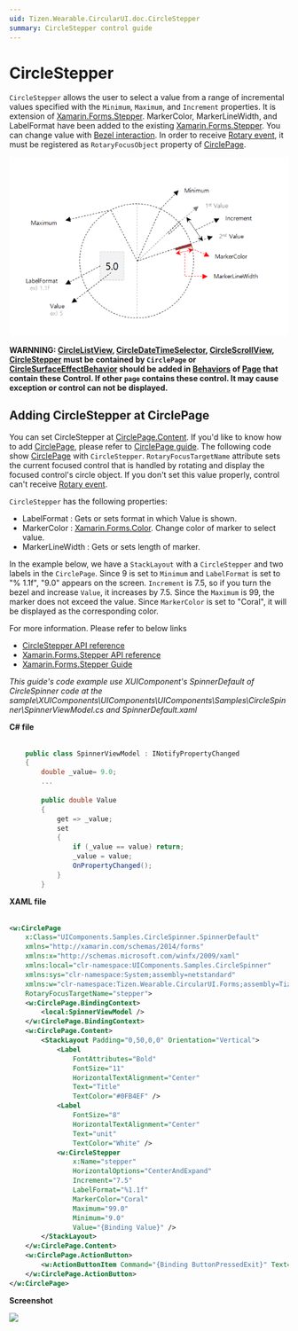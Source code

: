 ```yaml
---
uid: Tizen.Wearable.CircularUI.doc.CircleStepper
summary: CircleStepper control guide
---
```

# CircleStepper

`CircleStepper` allows the user to select a value from a range of incremental values specified with the `Minimum`, `Maximum`, and `Increment` properties.
It is extension of [Xamarin.Forms.Stepper](https://developer.xamarin.com/api/type/Xamarin.Forms.Stepper/).
MarkerColor, MarkerLineWidth, and LabelFormat have been added to the existing [Xamarin.Forms.Stepper](https://developer.xamarin.com/api/type/Xamarin.Forms.Stepper/).
You can change value with [Bezel interaction](https://developer.tizen.org/design/wearable/interaction/bezel-interactions).
In order to receive [Rotary event](https://developer.tizen.org/development/training/native-application/understanding-tizen-programming/event-handling#rotary), it must be registered as `RotaryFocusObject` property of [CirclePage](xref:Tizen.Wearable.CircularUI.doc.CirclePage).

![](data/CircleStepper_property.png)

**WARNNING: [CircleListView](xref:Tizen.Wearable.CircularUI.doc.CircleListView), [CircleDateTimeSelector](xref:Tizen.Wearable.CircularUI.doc.CircleDateTimeSelector), [CircleScrollView](xref:Tizen.Wearable.CircularUI.doc.CircleScrollView), [CircleStepper](xref:Tizen.Wearable.CircularUI.doc.CircleStepper) must be contained by `CirclePage` or [CircleSurfaceEffectBehavior](xref:Tizen.Wearable.CircularUI.doc.CircleSurfaceEffectBehavior) should be added in [Behaviors](https://developer.xamarin.com/api/type/Xamarin.Forms.Behavior/) of [Page](https://developer.xamarin.com/api/type/Xamarin.Forms.Page/) that contain these Control. If other `page` contains these control. It may cause exception or control can not be displayed.**

## Adding CircleStepper at CirclePage

You can set CircleStepper at [CirclePage.Content](xref:Tizen.Wearable.CircularUI.doc.CirclePage). If you'd like to know how to add [CirclePage](xref:Tizen.Wearable.CircularUI.doc.CirclePage), please refer to [CirclePage guide](https://samsung.github.io/Tizen.CircularUI/guide/CirclePage.html#create-circlepage).
The following code show [CirclePage](xref:Tizen.Wearable.CircularUI.doc.CirclePage) with `CircleStepper`.
`RotaryFocusTargetName` attribute sets the current focused control that is handled by rotating and display the focused control's circle object.
If you don't set this value properly, control can't receive [Rotary event](https://developer.tizen.org/development/training/native-application/understanding-tizen-programming/event-handling#rotary).

`CircleStepper` has the following properties:

- LabelFormat : Gets or sets format in which Value is shown.
- MarkerColor : [Xamarin.Forms.Color](https://developer.xamarin.com/api/type/Xamarin.Forms.Color/). Change color of marker to select value.
- MarkerLineWidth : Gets or sets length of marker.

In the example below, we have a `StackLayout` with a `CircleStepper` and two labels in the `CirclePage`.
Since 9 is set to `Minimum` and `LabelFormat` is set to "% 1.1f", "9.0" appears on the screen. `Increment` is 7.5, so if you turn the bezel and increase `Value`, it increases by 7.5. Since the `Maximum` is 99, the marker does not exceed the value. Since `MarkerColor` is set to "Coral", it will be displayed as the corresponding color.

For more information. Please refer to below links

- [CircleStepper API reference](https://samsung.github.io/Tizen.CircularUI/api/Tizen.Wearable.CircularUI.Forms.CircleStepper.html)
- [Xamarin.Forms.Stepper API reference](https://developer.xamarin.com/api/type/Xamarin.Forms.Stepper/)
- [Xamarin.Forms.Stepper Guide](https://docs.microsoft.com/en-us/xamarin/xamarin-forms/user-interface/controls/views#stepper)

_This guide's code example use XUIComponent's SpinnerDefault of CircleSpinner code at the sample\XUIComponents\UIComponents\UIComponents\Samples\CircleSpinner\SpinnerViewModel.cs and SpinnerDefault.xaml_

**C# file**

```cs

    public class SpinnerViewModel : INotifyPropertyChanged
    {
        double _value= 9.0;
        ...

        public double Value
        {
            get => _value;
            set
            {
                if (_value == value) return;
                _value = value;
                OnPropertyChanged();
            }
        }
```

**XAML file**

```xml

<w:CirclePage
    x:Class="UIComponents.Samples.CircleSpinner.SpinnerDefault"
    xmlns="http://xamarin.com/schemas/2014/forms"
    xmlns:x="http://schemas.microsoft.com/winfx/2009/xaml"
    xmlns:local="clr-namespace:UIComponents.Samples.CircleSpinner"
    xmlns:sys="clr-namespace:System;assembly=netstandard"
    xmlns:w="clr-namespace:Tizen.Wearable.CircularUI.Forms;assembly=Tizen.Wearable.CircularUI.Forms"
    RotaryFocusTargetName="stepper">
    <w:CirclePage.BindingContext>
        <local:SpinnerViewModel />
    </w:CirclePage.BindingContext>
    <w:CirclePage.Content>
        <StackLayout Padding="0,50,0,0" Orientation="Vertical">
            <Label
                FontAttributes="Bold"
                FontSize="11"
                HorizontalTextAlignment="Center"
                Text="Title"
                TextColor="#0FB4EF" />
            <Label
                FontSize="8"
                HorizontalTextAlignment="Center"
                Text="unit"
                TextColor="White" />
            <w:CircleStepper
                x:Name="stepper"
                HorizontalOptions="CenterAndExpand"
                Increment="7.5"
                LabelFormat="%1.1f"
                MarkerColor="Coral"
                Maximum="99.0"
                Minimum="9.0"
                Value="{Binding Value}" />
        </StackLayout>
    </w:CirclePage.Content>
    <w:CirclePage.ActionButton>
        <w:ActionButtonItem Command="{Binding ButtonPressedExit}" Text="SET" />
    </w:CirclePage.ActionButton>
</w:CirclePage>
```

**Screenshot**

![](data/CircleStepper.png)

